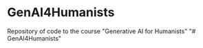 # GenAI4Humanists
Repository of code to the course "Generative AI for Humanists"
"# GenAI4Humanists" 
